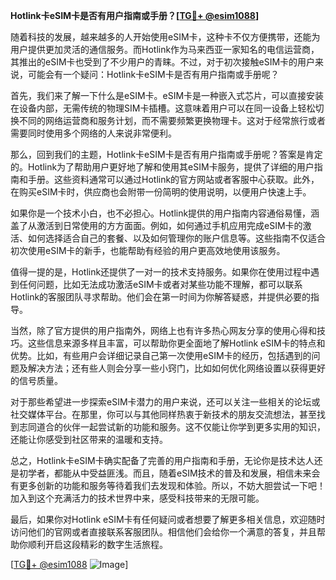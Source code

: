**Hotlink卡eSIM卡是否有用户指南或手册？[[TG💪+ @esim1088](https://t.me/s/esim1088)]**

随着科技的发展，越来越多的人开始使用eSIM卡，这种卡不仅方便携带，还能为用户提供更加灵活的通信服务。而Hotlink作为马来西亚一家知名的电信运营商，其推出的eSIM卡也受到了不少用户的青睐。不过，对于初次接触eSIM卡的用户来说，可能会有一个疑问：Hotlink卡eSIM卡是否有用户指南或手册呢？

首先，我们来了解一下什么是eSIM卡。eSIM卡是一种嵌入式芯片，可以直接安装在设备内部，无需传统的物理SIM卡插槽。这意味着用户可以在同一设备上轻松切换不同的网络运营商和服务计划，而不需要频繁更换物理卡。这对于经常旅行或者需要同时使用多个网络的人来说非常便利。

那么，回到我们的主题，Hotlink卡eSIM卡是否有用户指南或手册呢？答案是肯定的。Hotlink为了帮助用户更好地了解和使用其eSIM卡服务，提供了详细的用户指南和手册。这些资料通常可以通过Hotlink的官方网站或者客服中心获取。此外，在购买eSIM卡时，供应商也会附带一份简明的使用说明，以便用户快速上手。

如果你是一个技术小白，也不必担心。Hotlink提供的用户指南内容通俗易懂，涵盖了从激活到日常使用的方方面面。例如，如何通过手机应用完成eSIM卡的激活、如何选择适合自己的套餐、以及如何管理你的账户信息等。这些指南不仅适合初次使用eSIM卡的新手，也能帮助有经验的用户更高效地使用该服务。

值得一提的是，Hotlink还提供了一对一的技术支持服务。如果你在使用过程中遇到任何问题，比如无法成功激活eSIM卡或者对某些功能不理解，都可以联系Hotlink的客服团队寻求帮助。他们会在第一时间为你解答疑惑，并提供必要的指导。

当然，除了官方提供的用户指南外，网络上也有许多热心网友分享的使用心得和技巧。这些信息来源多样且丰富，可以帮助你更全面地了解Hotlink eSIM卡的特点和优势。比如，有些用户会详细记录自己第一次使用eSIM卡的经历，包括遇到的问题及解决方法；还有些人则会分享一些小窍门，比如如何优化网络设置以获得更好的信号质量。

对于那些希望进一步探索eSIM卡潜力的用户来说，还可以关注一些相关的论坛或社交媒体平台。在那里，你可以与其他同样热衷于新技术的朋友交流想法，甚至找到志同道合的伙伴一起尝试新的功能和服务。这不仅能让你学到更多实用的知识，还能让你感受到社区带来的温暖和支持。

总之，Hotlink卡eSIM卡确实配备了完善的用户指南和手册，无论你是技术达人还是初学者，都能从中受益匪浅。而且，随着eSIM技术的普及和发展，相信未来会有更多创新的功能和服务等待着我们去发现和体验。所以，不妨大胆尝试一下吧！加入到这个充满活力的技术世界中来，感受科技带来的无限可能。

最后，如果你对Hotlink eSIM卡有任何疑问或者想要了解更多相关信息，欢迎随时访问他们的官网或者直接联系客服团队。相信他们会给你一个满意的答复，并且帮助你顺利开启这段精彩的数字生活旅程。

[[TG💪+ @esim1088](https://t.me/s/esim1088) ![Image](https://i.postimg.cc/4NQfJmqS/Snipaste-2025-05-13-00-14-12.png)]